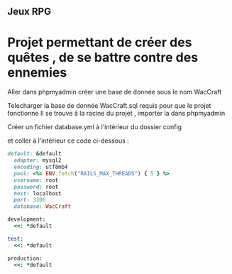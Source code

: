 ## Jeux RPG
# Projet permettant de créer des quêtes ,  de se battre contre des ennemies

Aller dans phpmyadmin créer une base de donnée sous le nom WacCraft

Telecharger la base de donnée WacCraft.sql requis pour que le projet fonctionne 
Il se trouve à la racine du projet , importer la dans phpmyadmin

Créer un fichier database.yml à l'intérieur du dossier config
    
et coller à l'intérieur ce code ci-dessous :

```ruby
default: &default
  adapter: mysql2
  encoding: utf8mb4
  pool: <%= ENV.fetch("RAILS_MAX_THREADS") { 5 } %>
  username: root
  password: root
  host: localhost
  port: 3306
  database: WacCraft

development:
  <<: *default

test:
  <<: *default

production:
  <<: *default
```
